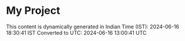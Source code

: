 # My Project

This content is dynamically generated in Indian Time (IST): 2024-06-16 18:30:41 IST
Converted to UTC: 2024-06-16 13:00:41 UTC
